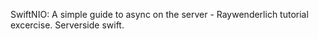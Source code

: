 SwiftNIO: A simple guide to async on the server - Raywenderlich tutorial excercise. Serverside swift.
